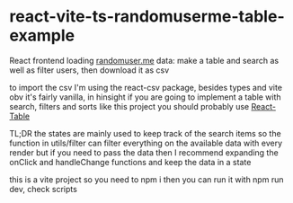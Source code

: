 # react-vite-ts-randomuserme-table-example
React frontend loading [randomuser.me](https://randomuser.me/) data: make a table and search as well as filter users, then download it as csv   

to import the csv I'm using the react-csv package, besides types and vite obv it's fairly vanilla, in hinsight if you are going to implement a table with search, filters and sorts like this project you should probably use [React-Table](https://react-table-v7.tanstack.com/)  

TL;DR the states are mainly used to keep track of the search items so the function in utils/filter can filter everything on the available data with every render but if you need to pass the data then I recommend expanding the onClick and handleChange functions and keep the data in a state  

this is a vite project so you need to npm i then you can run it with npm run dev, check scripts